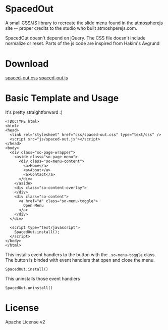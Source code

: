 SpacedOut
====================

A small CSS/JS library to recreate the slide menu found in the [atmospherejs](https://atmospherejs.com/) site -- proper credits to the studio who built atmoshperejs.com.

SpacedOut doesn't depend on jQuery. The CSS file doesn't include normalize or reset. Parts of the js code are inspired from Hakim's Avgrund

Download
====================

[spaced-out.css](https://raw.githubusercontent.com/ace-subido/spaced-out/gh-pages/stylesheets/spaced-out.css)
[spaced-out.js](https://raw.githubusercontent.com/ace-subido/spaced-out/gh-pages/javascripts/spaced-out.js)


Basic Template and Usage
====================

It's pretty straightforward :)

    <!DOCTYPE html>
    <html>
    <head>
      <link rel="stylesheet" href="css/spaced-out.css" type="text/css" />
      <script src="js/spaced-out.js"></script>
    </head>
    <body>
      <div class="so-page-wrapper">
        <aside class="so-page-menu">
          <div class="so-menu-content">
            <a>Home</a>
            <a>About</a>
            <a>Contact</a>
          </div>
        </aside>
        <div class="so-content-overlay">
        </div>
        <div class="so-content">
          <a href="#" class="so-menu-toggle">
            Open Menu
          </a>
        </div>
      </div>

      <script type="text/javascript">
        SpacedOut.install();
      </script>
    </body>
    </html>

This installs event handlers to the button with the `.so-menu-toggle` class. The button is binded with event handlers that open and close the menu.

    SpacedOut.install()

This uninstalls those event handlers

    SpacedOut.uninstall()

License
====================
Apache License v2
